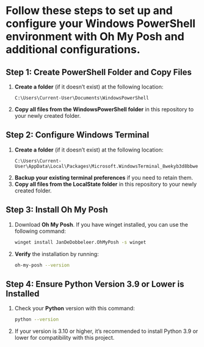 # Follow these steps to set up and configure your Windows PowerShell environment with Oh My Posh and additional configurations.


## Step 1: Create PowerShell Folder and Copy Files

1. **Create a folder** (if it doesn’t exist) at the following location:

   ```plaintext
   C:\Users\Current-User\Documents\WindowsPowerShell

2. **Copy all files from the __WindowsPowerShell__ folder** in this repository to your newly created folder.


## Step 2: Configure Windows Terminal

1. **Create a folder** (if it doesn’t exist) at the following location:
    ```plaintext
    C:\Users\Current-User\AppData\Local\Packages\Microsoft.WindowsTerminal_8wekyb3d8bbwe\LocalState

2. **Backup your existing terminal preferences** if you need to retain them.
3. **Copy all files from the __LocalState__ folder** in this repository to your newly created folder.


## Step 3: Install Oh My Posh

1. Download **Oh My Posh**. If you have winget installed, you can use the following command:
    ```bash
    winget install JanDeDobbeleer.OhMyPosh -s winget

2. **Verify** the installation by running:  
    ```bash
    oh-my-posh --version


## Step 4: Ensure Python Version 3.9 or Lower is Installed

1. Check your **Python** version with this command:
    ```bash
    python --version

2. If your version is 3.10 or higher, it’s recommended to install Python 3.9 or lower for compatibility with this project.







